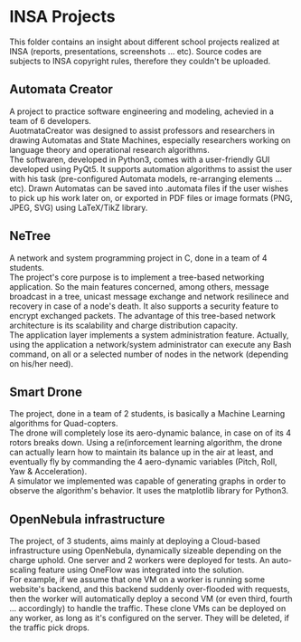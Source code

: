 # INSA Projects

This folder contains an insight about different school projects realized at INSA (reports, presentations, screenshots ... etc). Source codes are subjects to INSA copyright rules, therefore they couldn't be uploaded.  

## Automata Creator

A project to practice software engineering and modeling, achevied in a team of 6 developers.  
AuotmataCreator was designed to assist professors and researchers in drawing Automatas and State Machines, especially researchers working on language theory and operational research algorithms.  
The softwaren, developed in Python3, comes with a user-friendly GUI developed using PyQt5. It supports automation algorithms to assist the user with his task (pre-configured Automata models, re-arranging elements ... etc). Drawn Automatas can be saved into .automata files if the user wishes to pick up his work later on, or exported in PDF files or image formats (PNG, JPEG, SVG) using LaTeX/TikZ library.  

## NeTree

A network and system programming project in C, done in a team of 4 students.  
The project's core purpose is to implement a tree-based networking application. So the main features concerned, among others, message broadcast in a tree, unicast message exchange and network resilinece and recovery in case of a node's death. It also supports a security feature to encrypt exchanged packets. The advantage of this tree-based network architecture is its scalability and charge distribution capacity.  
The application layer implements a system administration feature. Actually, using the application a network/system administrator can execute any Bash command, on all or a selected number of nodes in the network (depending on his/her need).  

## Smart Drone

The project, done in a team of 2 students, is basically a Machine Learning algorithms for Quad-copters.  
The drone will completely lose its aero-dynamic balance, in case on of its 4 rotors breaks down. Using a re(inforcement learning algorithm, the drone can actually learn how to maintain its balance up in the air at least, and eventually fly by commanding the 4 aero-dynamic variables (Pitch, Roll, Yaw & Acceleration).  
A simulator we implemented was capable of generating graphs in order to observe the algorithm's behavior. It uses the matplotlib library for Python3.  

## OpenNebula infrastructure

The project, of 3 students, aims mainly at deploying a Cloud-based infrastructure using OpenNebula, dynamically sizeable depending on the charge uphold. One server and 2 workers were deployed for tests. An auto-scaling feature using OneFlow was integrated into the solution.  
For example, if we assume that one VM on a worker is running some website's backend, and this backend suddenly over-flooded with requests, then the worker will automatically deploy a second VM (or even third, fourth ... accordingly) to handle the traffic. These clone VMs can be deployed on any worker, as long as it's configured on the server. They will be deleted, if the traffic pick drops.
